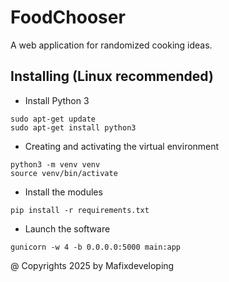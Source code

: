 # FoodChooser
A web application for randomized cooking ideas.

## Installing (Linux recommended)
- Install Python 3
```
sudo apt-get update
sudo apt-get install python3
```
- Creating and activating the virtual environment
```
python3 -m venv venv
source venv/bin/activate
```
- Install the modules
```
pip install -r requirements.txt
```
- Launch the software
```
gunicorn -w 4 -b 0.0.0.0:5000 main:app
```

@ Copyrights 2025 by Mafixdeveloping
